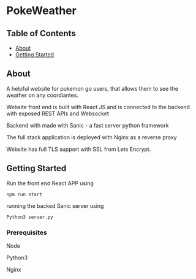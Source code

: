 # PokeWeather

## Table of Contents

- [About](#about)
- [Getting Started](#getting_started)

## About <a name = "about"></a>
A helpful website for pokemon go users, that allows them to see the weather on any coordiantes.

Website front end is built with React JS and is connected to the backend with exposed REST APIs and Websocket

Backend with made with Sanic - a fast server python framework

The full stack application is deployed with Nginx as a reverse proxy

Website has full TLS support with SSL from Lets Encrypt.

## Getting Started <a name = "getting_started"></a>

Run the front end React APP using
```
npm run start
```

running the backed Sanic server using
```
Python3 server.py
```

### Prerequisites

Node

Python3

Nginx